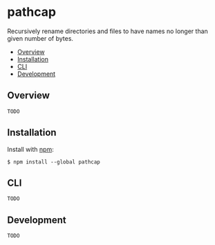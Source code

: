 # pathcap

Recursively rename directories and files to have names no longer than given number of bytes.

- [Overview](#overview)
- [Installation](#installation)
- [CLI](#cli)
- [Development](#development)

## Overview

    TODO

## Installation

  Install with [npm](https://www.npmjs.org/package/pathcap):

    $ npm install --global pathcap

## CLI

    TODO

## Development

    TODO

